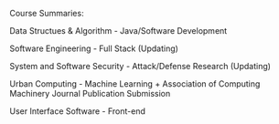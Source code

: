 Course Summaries:

Data Structues & Algorithm - Java/Software Development

Software Engineering - Full Stack (Updating)

System and Software Security - Attack/Defense Research (Updating)

Urban Computing - Machine Learning + Association of Computing Machinery Journal Publication Submission

User Interface Software - Front-end

